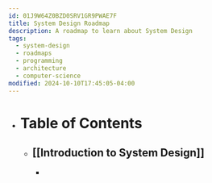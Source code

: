 ```yaml
---
id: 01J9W64Z0BZD0SRV1GR9PWAE7F
title: System Design Roadmap
description: A roadmap to learn about System Design
tags:
  - system-design
  - roadmaps
  - programming
  - architecture
  - computer-science
modified: 2024-10-10T17:45:05-04:00
---
```

- # Table of Contents
	- ## [[Introduction to System Design]]
		- 